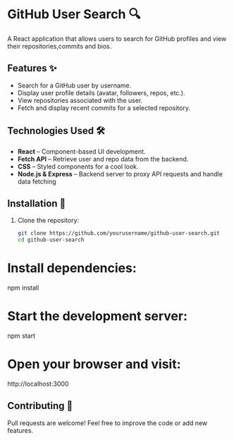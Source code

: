 # GitHub User Search 🔍

A  React application that allows users to search for GitHub profiles and view their repositories,commits and bios.

## Features ✨
- Search for a GitHub user by username.
- Display user profile details (avatar, followers, repos, etc.).
- View repositories associated with the user.
- Fetch and display recent commits for a selected repository.

## Technologies Used 🛠️
- **React** – Component-based UI development.
- **Fetch API** – Retrieve user and repo data from the backend.
- **CSS** – Styled components for a cool look.
- **Node.js & Express** – Backend server to proxy API requests and handle data fetching

## Installation 🚀
1. Clone the repository:
   ```sh
   git clone https://github.com/yourusername/github-user-search.git
   cd github-user-search
# Install dependencies:
  npm install
# Start the development server:
npm start
# Open your browser and visit:
http://localhost:3000
## Contributing 🤝
Pull requests are welcome! Feel free to improve the code or add new features.